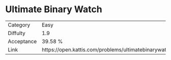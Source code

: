 # Ultimate Binary Watch

<table>
    <tr>
        <td>Category</td>
        <td>Easy</td>
    </tr>
    <tr>
        <td>Diffulty</td>
        <td>1.9</td>
    </tr>
    <tr>
        <td>Acceptance</td>
        <td>39.58 %</td>
    </tr>
    <tr>
        <td>Link</td>
        <td>https://open.kattis.com/problems/ultimatebinarywatch</td>
    </tr>
</table>